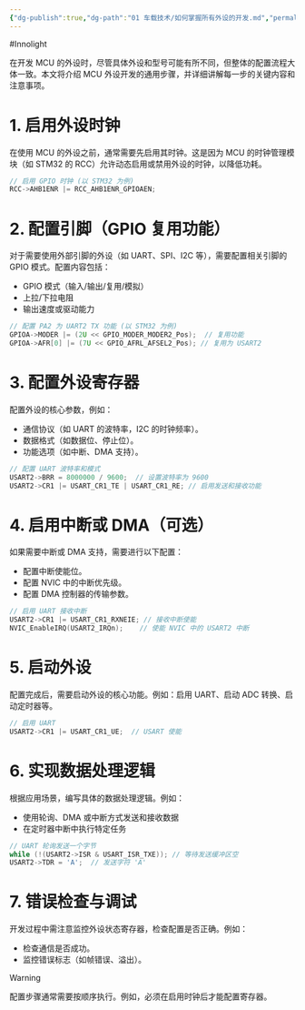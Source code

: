 ```yaml
---
{"dg-publish":true,"dg-path":"01 车载技术/如何掌握所有外设的开发.md","permalink":"/01 车载技术/如何掌握所有外设的开发/","created":"2025-06-19T17:32:37.000+08:00","updated":"2025-06-19T18:27:09.000+08:00"}
---
```


#Innolight

在开发 MCU 的外设时，尽管具体外设和型号可能有所不同，但整体的配置流程大体一致。本文将介绍 MCU 外设开发的通用步骤，并详细讲解每一步的关键内容和注意事项。

# 1. 启用外设时钟

在使用 MCU 的外设之前，通常需要先启用其时钟。这是因为 MCU 的时钟管理模块（如 STM32 的 RCC）允许动态启用或禁用外设的时钟，以降低功耗。

```c
// 启用 GPIO 时钟 (以 STM32 为例)
RCC->AHB1ENR |= RCC_AHB1ENR_GPIOAEN;
```

# 2. 配置引脚（GPIO 复用功能）

对于需要使用外部引脚的外设（如 UART、SPI、I2C 等），需要配置相关引脚的 GPIO 模式。配置内容包括：

- GPIO 模式（输入/输出/复用/模拟）
- 上拉/下拉电阻
- 输出速度或驱动能力


```c
// 配置 PA2 为 UART2 TX 功能 (以 STM32 为例)
GPIOA->MODER |= (2U << GPIO_MODER_MODER2_Pos);  // 复用功能
GPIOA->AFR[0] |= (7U << GPIO_AFRL_AFSEL2_Pos); // 复用为 USART2
```

# 3. 配置外设寄存器

配置外设的核心参数，例如：

- 通信协议（如 UART 的波特率，I2C 的时钟频率）。
- 数据格式（如数据位、停止位）。
- 功能选项（如中断、DMA 支持）。

```c
// 配置 UART 波特率和模式
USART2->BRR = 8000000 / 9600;  // 设置波特率为 9600
USART2->CR1 |= USART_CR1_TE | USART_CR1_RE; // 启用发送和接收功能
```

# 4. 启用中断或 DMA（可选）

如果需要中断或 DMA 支持，需要进行以下配置：

- 配置中断使能位。
- 配置 NVIC 中的中断优先级。
- 配置 DMA 控制器的传输参数。

```c
// 启用 UART 接收中断
USART2->CR1 |= USART_CR1_RXNEIE; // 接收中断使能
NVIC_EnableIRQ(USART2_IRQn);    // 使能 NVIC 中的 USART2 中断
```

# 5. 启动外设

配置完成后，需要启动外设的核心功能。例如：启用 UART、启动 ADC 转换、启动定时器等。

```c
// 启用 UART
USART2->CR1 |= USART_CR1_UE;  // USART 使能
```

# 6. 实现数据处理逻辑

根据应用场景，编写具体的数据处理逻辑。例如：

- 使用轮询、DMA 或中断方式发送和接收数据
- 在定时器中断中执行特定任务

```c
// UART 轮询发送一个字节
while (!(USART2->ISR & USART_ISR_TXE)); // 等待发送缓冲区空
USART2->TDR = 'A';  // 发送字符 'A'
```

# 7. 错误检查与调试

开发过程中需注意监控外设状态寄存器，检查配置是否正确。例如：

- 检查通信是否成功。
- 监控错误标志（如帧错误、溢出）。

> [!WARNING]
> 配置步骤通常需要按顺序执行。例如，必须在启用时钟后才能配置寄存器。

